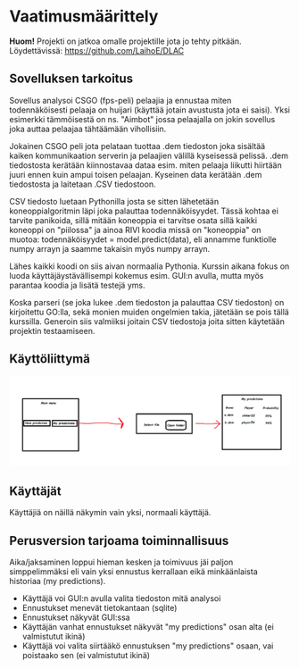 # Vaatimusmäärittely

**Huom!** Projekti on jatkoa omalle projektille jota jo tehty pitkään. Löydettävissä: https://github.com/LaihoE/DLAC

## Sovelluksen tarkoitus

Sovellus analysoi CSGO (fps-peli) pelaajia ja ennustaa miten todennäköisesti pelaaja on 
huijari (käyttää jotain avustusta jota ei saisi). Yksi esimerkki  tämmöisestä on ns. "Aimbot" jossa
pelaajalla on jokin sovellus joka auttaa pelaajaa tähtäämään vihollisiin.

Jokainen CSGO peli jota pelataan tuottaa .dem tiedoston joka sisältää kaiken kommunikaation serverin ja
pelaajien välillä kyseisessä pelissä. .dem tiedostosta kerätään kiinnostavaa dataa esim. miten pelaaja liikutti
hiirtään juuri ennen kuin ampui toisen pelaajan. Kyseinen data kerätään .dem tiedostosta ja laitetaan .CSV 
tiedostoon.

CSV tiedosto luetaan Pythonilla josta se sitten lähetetään koneoppialgoritmin läpi joka palauttaa todennäköisyydet. 
Tässä kohtaa ei tarvite panikoida, sillä mitään koneoppia ei tarvitse osata sillä kaikki koneoppi on "piilossa" ja 
ainoa RIVI koodia missä on "koneoppia" on muotoa: todennäköisyydet = model.predict(data), eli annamme funktiolle numpy 
arrayn ja saamme takaisin myös numpy arrayn.

Lähes kaikki koodi on siis aivan normaalia Pythonia. Kurssin aikana fokus on luoda käyttäjäystävällisempi kokemus
esim. GUI:n avulla, mutta myös parantaa koodia ja lisätä testejä yms.

Koska parseri (se joka lukee .dem tiedoston ja palauttaa CSV tiedoston) on kirjoitettu GO:lla, sekä monien muiden ongelmien
takia, jätetään se pois tällä kurssilla. Generoin siis valmiiksi joitain CSV tiedostoja joita sitten käytetään projektin
testaamiseen. 

## Käyttöliittymä
![](./kuvat/kayttoliityma.png)

## Käyttäjät

Käyttäjiä on näillä näkymin vain yksi, normaali käyttäjä.

## Perusversion tarjoama toiminnallisuus
Aika/jaksaminen loppui hieman kesken ja toimivuus jäi paljon simppelimmäksi eli vain yksi ennustus kerrallaan eikä minkäänlaista historiaa (my predictions).

- Käyttäjä voi GUI:n avulla valita tiedoston mitä analysoi
- Ennustukset menevät tietokantaan (sqlite)
- Ennustukset näkyvät GUI:ssa
- Käyttäjän vanhat ennustukset näkyvät "my predictions" osan alta (ei valmistutut ikinä)
- Käyttäjä voi valita siirtääkö ennustuksen "my predictions" osaan, vai poistaako sen (ei valmistutut ikinä)
